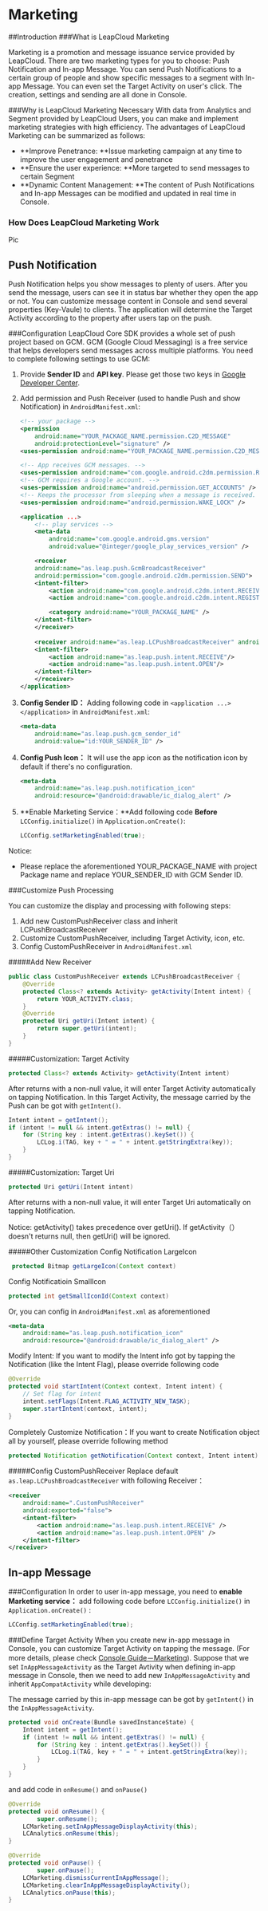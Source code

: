 # Marketing
##Introduction
###What is LeapCloud Marketing

Marketing is a promotion and message issuance service provided by LeapCloud. There are two marketing types for you to choose: Push Notification and In-app Message. You can send Push Notifications to a certain group of people and show specific messages to a segment with In-app Message. You can even set the Target Activity on user's click. The creation, settings and sending are all done in Console.


###Why is LeapCloud Marketing Necessary 
With data from Analytics and Segment provided by LeapCloud Users, you can make and implement marketing strategies with high efficiency. The advantages of LeapCloud Marketing can be summarized as follows: 


* **Improve Penetrance: **Issue marketing campaign at any time to improve the user engagement and penetrance
* **Ensure the user experience: **More targeted to send messages to certain Segment 
* **Dynamic Content Management: **The content of Push Notifications and In-app Messages can be modified and updated in real time in Console. 


### How Does LeapCloud Marketing Work
Pic

## Push Notification
Push Notification helps you show messages to plenty of users. After you send the message, users can see it in status bar whether they open the app or not. You can customize message content in Console and send several properties (Key-Vaule) to clients. The application will determine the Target Activity according to the property after users tap on the push.

###Configuration
LeapCloud Core SDK provides a whole set of push project based on GCM. GCM (Google Cloud Messaging) is a free service that helps developers send messages across multiple platforms. You need to complete following settings to use GCM: 

1. Provide **Sender ID** and **API key**. Please get those two keys in [Google Developer Center](..). 
2. Add permission and Push Receiver (used to handle Push and show Notification) in `AndroidManifest.xml`:

	```xml
	<!-- your package -->
	<permission
	    android:name="YOUR_PACKAGE_NAME.permission.C2D_MESSAGE"
	    android:protectionLevel="signature" />
	<uses-permission android:name="YOUR_PACKAGE_NAME.permission.C2D_MESSAGE" />

	<!-- App receives GCM messages. -->
	<uses-permission android:name="com.google.android.c2dm.permission.RECEIVE" />
	<!-- GCM requires a Google account. -->
	<uses-permission android:name="android.permission.GET_ACCOUNTS" />
	<!-- Keeps the processor from sleeping when a message is received. -->
	<uses-permission android:name="android.permission.WAKE_LOCK" />

	<application ...>
	    <!-- play services -->
	    <meta-data
	        android:name="com.google.android.gms.version"
	        android:value="@integer/google_play_services_version" />

	    <receiver
	    android:name="as.leap.push.GcmBroadcastReceiver"
	    android:permission="com.google.android.c2dm.permission.SEND">
	    <intent-filter>
	        <action android:name="com.google.android.c2dm.intent.RECEIVE" />
	        <action android:name="com.google.android.c2dm.intent.REGISTRATION" />

	        <category android:name="YOUR_PACKAGE_NAME" />
	    </intent-filter>
	    </receiver>
	    
	    <receiver android:name="as.leap.LCPushBroadcastReceiver" android:exported="false">
	    <intent-filter>
	        <action android:name="as.leap.push.intent.RECEIVE"/>
	        <action android:name="as.leap.push.intent.OPEN"/>
	    </intent-filter>
		</receiver>
	</application>
	```
3. **Config Sender ID：** Adding following code in `<application ...> </application>` in `AndroidManifest.xml`:

	```xml
	<meta-data
	    android:name="as.leap.push.gcm_sender_id"
	    android:value="id:YOUR_SENDER_ID" />
	```

4. **Config Push Icon：** It will use the app icon as the notification icon by default if there's no configuration.

	```xml
	<meta-data
	    android:name="as.leap.push.notification_icon"
	    android:resource="@android:drawable/ic_dialog_alert" />
	```
5. **Enable Marketing Service：**Add following code **Before** `LCConfig.initialize()` in `Application.onCreate()`: 

	```java
	LCConfig.setMarketingEnabled(true);
	```

Notice:

* Please replace the aforementioned YOUR\_PACKAGE\_NAME with project Package name and replace YOUR\_SENDER\_ID with GCM Sender ID.

###Customize Push Processing

You can customize the display and processing with following steps:

1. Add new CustomPushReceiver class and inherit LCPushBroadcastReceiver 
2. Customize CustomPushReceiver, including Target Activity, icon, etc.
3. Config CustomPushReceiver in `AndroidManifest.xml` 

#####Add New Receiver

```java
public class CustomPushReceiver extends LCPushBroadcastReceiver {
	@Override
	protected Class<? extends Activity> getActivity(Intent intent) {
		return YOUR_ACTIVITY.class;
	}
	@Override
	protected Uri getUri(Intent intent) {
		return super.getUri(intent);
	}
}
```

#####Customization: Target Activity

```java
protected Class<? extends Activity> getActivity(Intent intent)
```

After returns with a non-null value, it will enter Target Activity automatically on tapping Notification. In this Target Activity, the message carried by the Push can be got with `getIntent()`. 

```java
Intent intent = getIntent();
if (intent != null && intent.getExtras() != null) {
    for (String key : intent.getExtras().keySet()) {
        LCLog.i(TAG, key + " = " + intent.getStringExtra(key));
    }
}
```

#####Customization: Target Uri

```java
protected Uri getUri(Intent intent)
```

After returns with a non-null value, it will enter Target Uri automatically on tapping Notification.

Notice: getActivity() takes precedence over getUri(). If getActivity（）doesn't returns null, then getUri() will be ignored. 

#####Other Customization 
Config Notification LargeIcon

```java
 protected Bitmap getLargeIcon(Context context)
```

Config Notificatioin SmallIcon

```java
protected int getSmallIconId(Context context)
```

Or, you can config in `AndroidManifest.xml` as aforementioned 

```xml
<meta-data
    android:name="as.leap.push.notification_icon"
    android:resource="@android:drawable/ic_dialog_alert" />
```

Modify Intent: If you want to modify the Intent info got by tapping the Notification (like the Intent Flag), please override following code 

```java
@Override
protected void startIntent(Context context, Intent intent) {
	// Set flag for intent
    intent.setFlags(Intent.FLAG_ACTIVITY_NEW_TASK);
    super.startIntent(context, intent);
}
```

Completely Customize Notification：If you want to create Notification object all by yourself, please override following method

```java
protected Notification getNotification(Context context, Intent intent)
```

#####Config CustomPushReceiver
Replace default `as.leap.LCPushBroadcastReceiver` with following Receiver：

```xml
<receiver
    android:name=".CustomPushReceiver"
    android:exported="false">
    <intent-filter>
        <action android:name="as.leap.push.intent.RECEIVE" />
        <action android:name="as.leap.push.intent.OPEN" />
    </intent-filter>
</receiver>
```

## In-app Message

###Configuration
In order to user in-app message, you need to **enable Marketing service：** add following code before `LCConfig.initialize()` in `Application.onCreate()` :

```java
LCConfig.setMarketingEnabled(true);
```

###Define Target Activity
When you create new in-app message in Console, you can customize Target Activity on tapping the message. (For more details, please check [Console Guide－Marketing](。。)). Suppose that we set `InAppMessageActivity` as the Target Avtivity when defining in-app message in Console, then we need to add new `InAppMessageActivity` and inherit `AppCompatActivity` while developing: 

The message carried by this in-app message can be got by `getIntent()` in the `InAppMessageActivity`.

```java
protected void onCreate(Bundle savedInstanceState) {
	Intent intent = getIntent();
	if (intent != null && intent.getExtras() != null) {
		for (String key : intent.getExtras().keySet()) {
			LCLog.i(TAG, key + " = " + intent.getStringExtra(key));
		}
	}
}
```

and add code in `onResume()` and `onPause()`

```java
@Override
protected void onResume() {
		super.onResume();
	LCMarketing.setInAppMessageDisplayActivity(this);
	LCAnalytics.onResume(this);
}

@Override
protected void onPause() {
		super.onPause();
	LCMarketing.dismissCurrentInAppMessage();
	LCMarketing.clearInAppMessageDisplayActivity();
	LCAnalytics.onPause(this);
}
```